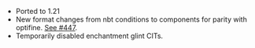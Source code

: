  - Ported to 1.21
 - New format changes from nbt conditions to components for parity with optifine. [See #447](https://github.com/SHsuperCM/CITResewn/pull/447). 
 - Temporarily disabled enchantment glint CITs.
